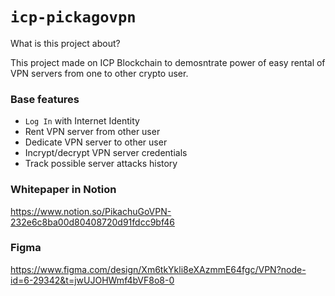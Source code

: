 # `icp-pickagovpn`

What is this project about?

This project made on ICP Blockchain to demosntrate power of easy rental of VPN servers from one to other crypto user.

### Base features
- ```Log In``` with Internet Identity
- Rent VPN server from other user
- Dedicate VPN server to other user
- Incrypt/decrypt VPN server credentials
- Track possible server attacks history

### Whitepaper in Notion
https://www.notion.so/PikachuGoVPN-232e6c8ba00d80408720d91fdcc9bf46

### Figma
https://www.figma.com/design/Xm6tkYkli8eXAzmmE64fgc/VPN?node-id=6-29342&t=jwUJOHWmf4bVF8o8-0